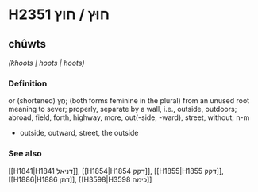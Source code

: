 # H2351 חוּץ / חוץ

## chûwts

_(khoots | hoots | hoots)_

### Definition

or (shortened) חֻץ; (both forms feminine in the plural) from an unused root meaning to sever; properly, separate by a wall, i.e., outside, outdoors; abroad, field, forth, highway, more, out(-side, -ward), street, without; n-m

- outside, outward, street, the outside

### See also

[[H1841|H1841 דניאל]], [[H1854|H1854 דקק]], [[H1855|H1855 דקק]], [[H1886|H1886 דתן]], [[H3598|H3598 כימה]]
